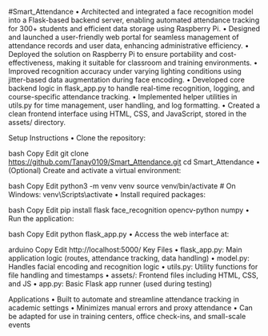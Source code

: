 #Smart_Attendance
• Architected and integrated a face recognition model into a Flask-based backend server, enabling automated attendance tracking for 300+ students and efficient data storage using Raspberry Pi.
• Designed and launched a user-friendly web portal for seamless management of attendance records and user data, enhancing administrative efficiency.
• Deployed the solution on Raspberry Pi to ensure portability and cost-effectiveness, making it suitable for classroom and training environments.
• Improved recognition accuracy under varying lighting conditions using jitter-based data augmentation during face encoding.
• Developed core backend logic in flask_app.py to handle real-time recognition, logging, and course-specific attendance tracking.
• Implemented helper utilities in utils.py for time management, user handling, and log formatting.
• Created a clean frontend interface using HTML, CSS, and JavaScript, stored in the assets/ directory.

Setup Instructions
• Clone the repository:

bash
Copy
Edit
git clone https://github.com/Tanay0109/Smart_Attendance.git
cd Smart_Attendance
• (Optional) Create and activate a virtual environment:

bash
Copy
Edit
python3 -m venv venv
source venv/bin/activate  # On Windows: venv\Scripts\activate
• Install required packages:

bash
Copy
Edit
pip install flask face_recognition opencv-python numpy
• Run the application:

bash
Copy
Edit
python flask_app.py
• Access the web interface at:

arduino
Copy
Edit
http://localhost:5000/
Key Files
• flask_app.py: Main application logic (routes, attendance tracking, data handling)
• model.py: Handles facial encoding and recognition logic
• utils.py: Utility functions for file handling and timestamps
• assets/: Frontend files including HTML, CSS, and JS
• app.py: Basic Flask app runner (used during testing)

Applications
• Built to automate and streamline attendance tracking in academic settings
• Minimizes manual errors and proxy attendance
• Can be adapted for use in training centers, office check-ins, and small-scale events

